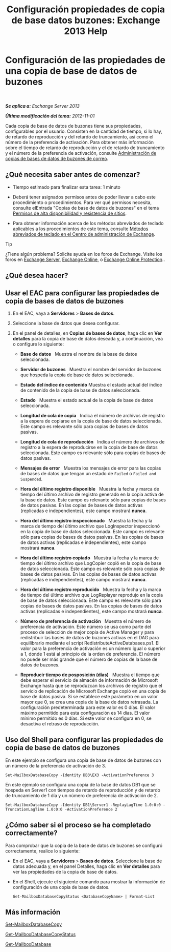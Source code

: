 ﻿---
title: 'Configuración propiedades de copia de base datos buzones: Exchange 2013 Help'
TOCTitle: Configuración de las propiedades de una copia de base de datos de buzones
ms:assetid: cf186561-ab2c-45c0-90f5-8d3ecfabeeac
ms:mtpsurl: https://technet.microsoft.com/es-es/library/Dd351151(v=EXCHG.150)
ms:contentKeyID: 48268684
ms.date: 05/22/2018
mtps_version: v=EXCHG.150
ms.translationtype: MT
---

# Configuración de las propiedades de una copia de base de datos de buzones

 

_**Se aplica a:** Exchange Server 2013_

_**Última modificación del tema:** 2012-11-01_

Cada copia de base de datos de buzones tiene sus propiedades, configurables por el usuario. Consisten en la cantidad de tiempo, si lo hay, de retardo de reproducción y del retardo de truncamiento, así como el número de la preferencia de activación. Para obtener más información sobre el tiempo de retardo de reproducción y el de retardo de truncamiento y el número de la preferencia de activación, consulte [Administración de copias de bases de datos de buzones de correo](managing-mailbox-database-copies-exchange-2013-help.md).

## ¿Qué necesita saber antes de comenzar?

  - Tiempo estimado para finalizar esta tarea: 1 minuto

  - Deberá tener asignados permisos antes de poder llevar a cabo este procedimiento o procedimientos. Para ver qué permisos necesita, consulte elEntrada "Copias de base de datos de buzones" en el tema [Permisos de alta disponibilidad y resistencia de sitios](high-availability-and-site-resilience-permissions-exchange-2013-help.md).

  - Para obtener información acerca de los métodos abreviados de teclado aplicables a los procedimientos de este tema, consulte [Métodos abreviados de teclado en el Centro de administración de Exchange](keyboard-shortcuts-in-the-exchange-admin-center-exchange-online-protection-help.md).


> [!TIP]
> ¿Tiene algún problema? Solicite ayuda en los foros de Exchange. Visite los foros en <A href="https://go.microsoft.com/fwlink/p/?linkid=60612">Exchange Server</A>, <A href="https://go.microsoft.com/fwlink/p/?linkid=267542">Exchange Online</A>, o <A href="https://go.microsoft.com/fwlink/p/?linkid=285351">Exchange Online Protection</A>..



## ¿Qué desea hacer?

## Usar el EAC para configurar las propiedades de copia de bases de datos de buzones

1.  En el EAC, vaya a **Servidores** \> **Bases de datos**.

2.  Seleccione la base de datos que desea configurar.

3.  En el panel de detalles, en **Copias de bases de datos**, haga clic en **Ver detalles** para la copia de base de datos deseada y, a continuación, vea o configure lo siguiente:
    
      - **Base de datos**   Muestra el nombre de la base de datos seleccionada.
    
      - **Servidor de buzones**   Muestra el nombre del servidor de buzones que hospeda la copia de base de datos seleccionada.
    
      - **Estado del índice de contenido** Muestra el estado actual del índice de contenido de la copia de base de datos seleccionada.
    
      - **Estado**   Muestra el estado actual de la copia de base de datos seleccionada.
    
      - **Longitud de cola de copia**   Indica el número de archivos de registro a la espera de copiarse en la copia de base de datos seleccionada. Este campo es relevante sólo para copias de bases de datos pasivas.
    
      - **Longitud de cola de reproducción**   Indica el número de archivos de registro a la espera de reproducirse en la copia de base de datos seleccionada. Este campo es relevante sólo para copias de bases de datos pasivas.
    
      - **Mensajes de error**   Muestra los mensajes de error para las copias de bases de datos que tengan un estado de `Failed` o `Failed and Suspended`.
    
      - **Hora del último registro disponible**   Muestra la fecha y marca de tiempo del último archivo de registro generado en la copia activa de la base de datos. Este campo es relevante sólo para copias de bases de datos pasivas. En las copias de bases de datos activas (replicadas e independientes), este campo mostrará **nunca**.
    
      - **Hora del último registro inspeccionado**   Muestra la fecha y la marca de tiempo del último archivo que LogInspector inspeccionó en la copia de base de datos seleccionada. Este campo es relevante sólo para copias de bases de datos pasivas. En las copias de bases de datos activas (replicadas e independientes), este campo mostrará **nunca**.
    
      - **Hora del último registro copiado**   Muestra la fecha y la marca de tiempo del último archivo que LogCopier copió en la copia de base de datos seleccionada. Este campo es relevante sólo para copias de bases de datos pasivas. En las copias de bases de datos activas (replicadas e independientes), este campo mostrará **nunca**.
    
      - **Hora del último registro reproducido**   Muestra la fecha y la marca de tiempo del último archivo que LogReplayer reprodujo en la copia de base de datos seleccionada. Este campo es relevante sólo para copias de bases de datos pasivas. En las copias de bases de datos activas (replicadas e independientes), este campo mostrará **nunca**.
    
      - **Número de preferencia de activación**   Muestra el número de preferencia de activación. Este número se usa como parte del proceso de selección de mejor copia de Active Manager y para redistribuir las bases de datos de buzones activas en el DAG para equilibrarlo mediante el script RedistributeActiveDatabases.ps1. El valor para la preferencia de activación es un número igual o superior a 1, donde 1 está al principio de la orden de preferencia. El número no puede ser más grande que el número de copias de la base de datos de buzones.
    
      - **Reproducir tiempo de posposición (días)**   Muestra el tiempo que debe esperar el servicio de almacén de información de Microsoft Exchange hasta que se reproduzcan los archivos de registro que el servicio de replicación de Microsoft Exchange copió en una copia de base de datos pasiva. Si se establece este parámetro en un valor mayor que 0, se crea una copia de la base de datos retrasada. La configuración predeterminada para este valor es 0 días. El valor máximo permitido para esta configuración es 14 días. El valor mínimo permitido es 0 días. Si este valor se configura en 0, se desactiva el retraso de reproducción.

## Uso del Shell para configurar las propiedades de copia de base de datos de buzones

En este ejemplo se configura una copia de base de datos de buzones con un número de la preferencia de activación de 3.

    Set-MailboxDatabaseCopy -Identity DB3\EX3 -ActivationPreference 3

En este ejemplo se configura una copia de la base de datos DB1 que se hospeda en Server1 con tiempos de retardo de reproducción y de retardo de truncamiento de 1 día y un número de preferencia de activación de 2.

    Set-MailboxDatabaseCopy -Identity DB1\Server1 -ReplayLagTime 1.0:0:0 -TruncationLagTime 1.0:0:0 -ActivationPreference 2

## ¿Cómo saber si el proceso se ha completado correctamente?

Para comprobar que la copia de la base de datos de buzones se configuró correctamente, realice lo siguiente:

  - En el EAC, vaya a **Servidores** \> **Bases de datos**. Seleccione la base de datos adecuada y, en el panel Detalles, haga clic en **Ver detalles** para ver las propiedades de la copia de base de datos.

  - En el Shell, ejecute el siguiente comando para mostrar la información de configuración de una copia de base de datos.
    
        Get-MailboxDatabaseCopyStatus <DatabaseCopyName> | Format-List

## Más información

[Set-MailboxDatabaseCopy](https://technet.microsoft.com/es-es/library/dd298104\(v=exchg.150\))

[Get-MailboxDatabaseCopyStatus](https://technet.microsoft.com/es-es/library/dd298044\(v=exchg.150\))

[Get-MailboxDatabase](https://technet.microsoft.com/es-es/library/bb124924\(v=exchg.150\))

